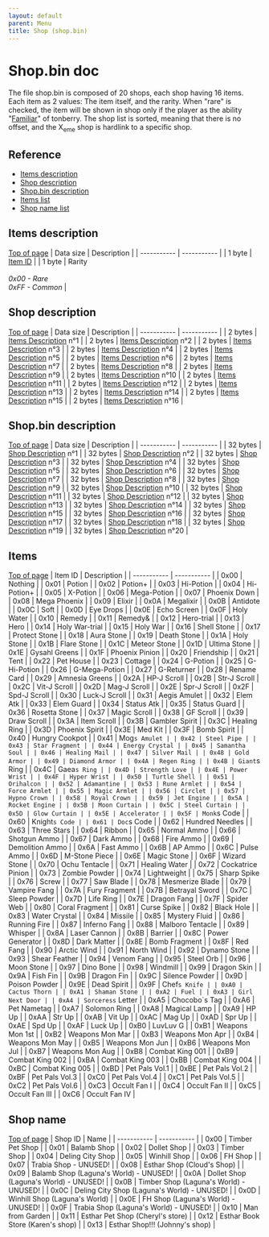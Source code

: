 ```yaml
---
layout: default
parent: Menu
title: Shop (shop.bin)
---
```


# Shop.bin doc

The file shop.bin is composed of 20 shops, each shop having 16 items. Each item as 2 values: The item itself, and the rarity. When "rare" is checked, the item will be shown in shop
only if the player as the ability "[Familiar](https://finalfantasy.fandom.com/wiki/Familiar_(Final_Fantasy_VIII))" of tonberry.
The shop list is sorted, meaning that there is no offset, and the X<sub>eme</sub> shop is hardlink to a specific shop.

## Reference

- [Items description](#items-description)
- [Shop description](#shop-description)
- [Shop.bin description](#shopbin-description)
- [Items list](#items)
- [Shop name list](#shop-name)

## Items description

[Top of page](#shopbin-doc)
| Data size | Description |
| ----------- | ----------- |
| 1 byte | [Item ID](#items)     |
| 1 byte | Rarity _<br/><br/> 0x00 - Rare <br/> 0xFF - Common_        |

## Shop description

[Top of page](#shopbin-doc)
| Data size | Description |
| ----------- | ----------- |
| 2 bytes | [Items Description](#items-description) n°1 |
| 2 bytes | [Items Description](#items-description) n°2 |
| 2 bytes | [Items Description](#items-description) n°3 |
| 2 bytes | [Items Description](#items-description) n°4 |
| 2 bytes | [Items Description](#items-description) n°5 |
| 2 bytes | [Items Description](#items-description) n°6 |
| 2 bytes | [Items Description](#items-description) n°7 |
| 2 bytes | [Items Description](#items-description) n°8 |
| 2 bytes | [Items Description](#items-description) n°9 |
| 2 bytes | [Items Description](#items-description) n°10 |
| 2 bytes | [Items Description](#items-description) n°11 |
| 2 bytes | [Items Description](#items-description) n°12 |
| 2 bytes | [Items Description](#items-description) n°13 |
| 2 bytes | [Items Description](#items-description) n°14 |
| 2 bytes | [Items Description](#items-description) n°15 |
| 2 bytes | [Items Description](#items-description) n°16 |

## Shop.bin description

[Top of page](#shopbin-doc)
| Data size | Description |
| ----------- | ----------- |
| 32 bytes | [Shop Description](#shop-description) n°1 |
| 32 bytes | [Shop Description](#shop-description) n°2 |
| 32 bytes | [Shop Description](#shop-description) n°3 |
| 32 bytes | [Shop Description](#shop-description) n°4 |
| 32 bytes | [Shop Description](#shop-description) n°5 |
| 32 bytes | [Shop Description](#shop-description) n°6 |
| 32 bytes | [Shop Description](#shop-description) n°7 |
| 32 bytes | [Shop Description](#shop-description) n°8 |
| 32 bytes | [Shop Description](#shop-description) n°9 |
| 32 bytes | [Shop Description](#shop-description) n°10 |
| 32 bytes | [Shop Description](#shop-description) n°11 |
| 32 bytes | [Shop Description](#shop-description) n°12 |
| 32 bytes | [Shop Description](#shop-description) n°13 |
| 32 bytes | [Shop Description](#shop-description) n°14 |
| 32 bytes | [Shop Description](#shop-description) n°15 |
| 32 bytes | [Shop Description](#shop-description) n°16 |
| 32 bytes | [Shop Description](#shop-description) n°17 |
| 32 bytes | [Shop Description](#shop-description) n°18 |
| 32 bytes | [Shop Description](#shop-description) n°19 |
| 32 bytes | [Shop Description](#shop-description) n°20 |

## Items

[Top of page](#shopbin-doc)
| Item ID | Description |
| ----------- | ----------- |
| 0x00 | Nothing |
| 0x01 | Potion |
| 0x02 | Potion+ |
| 0x03 | Hi-Potion |
| 0x04 | Hi-Potion+ |
| 0x05 | X-Potion |
| 0x06 | Mega-Potion |
| 0x07 | Phoenix Down |
| 0x08 | Mega Phoenix |
| 0x09 | Elixir |
| 0x0A | Megalixir |
| 0x0B | Antidote |
| 0x0C | Soft |
| 0x0D | Eye Drops |
| 0x0E | Echo Screen |
| 0x0F | Holy Water |
| 0x10 | Remedy |
| 0x11 | Remedy& |
| 0x12 | Hero-trial |
| 0x13 | Hero |
| 0x14 | Holy War-trial |
| 0x15 | Holy War |
| 0x16 | Shell Stone |
| 0x17 | Protect Stone |
| 0x18 | Aura Stone |
| 0x19 | Death Stone |
| 0x1A | Holy Stone |
| 0x1B | Flare Stone |
| 0x1C | Meteor Stone |
| 0x1D | Ultima Stone |
| 0x1E | Gysahl Greens |
| 0x1F | Phoenix Pinion |
| 0x20 | Friendship |
| 0x21 | Tent |
| 0x22 | Pet House |
| 0x23 | Cottage |
| 0x24 | G-Potion |
| 0x25 | G-Hi-Potion |
| 0x26 | G-Mega-Potion |
| 0x27 | G-Returner |
| 0x28 | Rename Card |
| 0x29 | Amnesia Greens |
| 0x2A | HP-J Scroll |
| 0x2B | Str-J Scroll |
| 0x2C | Vit-J Scroll |
| 0x2D | Mag-J Scroll |
| 0x2E | Spr-J Scroll |
| 0x2F | Spd-J Scroll |
| 0x30 | Luck-J Scroll |
| 0x31 | Aegis Amulet |
| 0x32 | Elem Atk |
| 0x33 | Elem Guard |
| 0x34 | Status Atk |
| 0x35 | Status Guard |
| 0x36 | Rosetta Stone |
| 0x37 | Magic Scroll |
| 0x38 | GF Scroll |
| 0x39 | Draw Scroll |
| 0x3A | Item Scroll |
| 0x3B | Gambler Spirit |
| 0x3C | Healing Ring |
| 0x3D | Phoenix Spirit |
| 0x3E | Med Kit |
| 0x3F | Bomb Spirit |
| 0x40 | Hungry Cookpot |
| 0x41 | Mog`s Amulet |
| 0x42 | Steel Pipe |
| 0x43 | Star Fragment |
| 0x44 | Energy Crystal |
| 0x45 | Samantha Soul |
| 0x46 | Healing Mail |
| 0x47 | Silver Mail |
| 0x48 | Gold Armor |
| 0x49 | Diamond Armor |
| 0x4A | Regen Ring |
| 0x4B | Giant`s Ring |
| 0x4C | Gaea`s Ring |
| 0x4D | Strength Love |
| 0x4E | Power Wrist |
| 0x4F | Hyper Wrist |
| 0x50 | Turtle Shell |
| 0x51 | Orihalcon |
| 0x52 | Adamantine |
| 0x53 | Rune Armlet |
| 0x54 | Force Armlet |
| 0x55 | Magic Armlet |
| 0x56 | Circlet |
| 0x57 | Hypno Crown |
| 0x58 | Royal Crown |
| 0x59 | Jet Engine |
| 0x5A | Rocket Engine |
| 0x5B | Moon Curtain |
| 0x5C | Steel Curtain |
| 0x5D | Glow Curtain |
| 0x5E | Accelerator |
| 0x5F | Monk`s Code |
| 0x60 | Knight`s Code |
| 0x61 | Doc`s Code |
| 0x62 | Hundred Needles |
| 0x63 | Three Stars |
| 0x64 | Ribbon |
| 0x65 | Normal Ammo |
| 0x66 | Shotgun Ammo |
| 0x67 | Dark Ammo |
| 0x68 | Fire Ammo |
| 0x69 | Demolition Ammo |
| 0x6A | Fast Ammo |
| 0x6B | AP Ammo |
| 0x6C | Pulse Ammo |
| 0x6D | M-Stone Piece |
| 0x6E | Magic Stone |
| 0x6F | Wizard Stone |
| 0x70 | Ochu Tentacle |
| 0x71 | Healing Water |
| 0x72 | Cockatrice Pinion |
| 0x73 | Zombie Powder |
| 0x74 | Lightweight |
| 0x75 | Sharp Spike |
| 0x76 | Screw |
| 0x77 | Saw Blade |
| 0x78 | Mesmerize Blade |
| 0x79 | Vampire Fang |
| 0x7A | Fury Fragment |
| 0x7B | Betrayal Sword |
| 0x7C | Sleep Powder |
| 0x7D | Life Ring |
| 0x7E | Dragon Fang |
| 0x7F | Spider Web |
| 0x80 | Coral Fragment |
| 0x81 | Curse Spike |
| 0x82 | Black Hole |
| 0x83 | Water Crystal |
| 0x84 | Missile |
| 0x85 | Mystery Fluid |
| 0x86 | Running Fire |
| 0x87 | Inferno Fang |
| 0x88 | Malboro Tentacle |
| 0x89 | Whisper |
| 0x8A | Laser Cannon |
| 0x8B | Barrier |
| 0x8C | Power Generator |
| 0x8D | Dark Matter |
| 0x8E | Bomb Fragment |
| 0x8F | Red Fang |
| 0x90 | Arctic Wind |
| 0x91 | North Wind |
| 0x92 | Dynamo Stone |
| 0x93 | Shear Feather |
| 0x94 | Venom Fang |
| 0x95 | Steel Orb |
| 0x96 | Moon Stone |
| 0x97 | Dino Bone |
| 0x98 | Windmill |
| 0x99 | Dragon Skin |
| 0x9A | Fish Fin |
| 0x9B | Dragon Fin |
| 0x9C | Silence Powder |
| 0x9D | Poison Powder |
| 0x9E | Dead Spirit |
| 0x9F | Chef`s Knife |
| 0xA0 | Cactus Thorn |
| 0xA1 | Shaman Stone |
| 0xA2 | Fuel |
| 0xA3 | Girl Next Door |
| 0xA4 | Sorceress` Letter |
| 0xA5 | Chocobo`s Tag |
| 0xA6 | Pet Nametag |
| 0xA7 | Solomon Ring |
| 0xA8 | Magical Lamp |
| 0xA9 | HP Up |
| 0xAA | Str Up |
| 0xAB | Vit Up |
| 0xAC | Mag Up |
| 0xAD | Spr Up |
| 0xAE | Spd Up |
| 0xAF | Luck Up |
| 0xB0 | LuvLuv G |
| 0xB1 | Weapons Mon 1st |
| 0xB2 | Weapons Mon Mar |
| 0xB3 | Weapons Mon Apr |
| 0xB4 | Weapons Mon May |
| 0xB5 | Weapons Mon Jun |
| 0xB6 | Weapons Mon Jul |
| 0xB7 | Weapons Mon Aug |
| 0xB8 | Combat King 001 |
| 0xB9 | Combat King 002 |
| 0xBA | Combat King 003 |
| 0xBB | Combat King 004 |
| 0xBC | Combat King 005 |
| 0xBD | Pet Pals Vol.1 |
| 0xBE | Pet Pals Vol.2 |
| 0xBF | Pet Pals Vol.3 |
| 0xC0 | Pet Pals Vol.4 |
| 0xC1 | Pet Pals Vol.5 |
| 0xC2 | Pet Pals Vol.6 |
| 0xC3 | Occult Fan I |
| 0xC4 | Occult Fan II |
| 0xC5 | Occult Fan III |
| 0xC6 | Occult Fan IV |

## Shop name

[Top of page](#shopbin-doc)
| Shop ID | Name |
| ----------- | ----------- |
| 0x00 | Timber Pet Shop |
| 0x01 | Balamb Shop |
| 0x02 | Dollet Shop |
| 0x03 | Timber Shop |
| 0x04 | Deling City Shop |
| 0x05 | Winhill Shop |
| 0x06 | FH Shop |
| 0x07 | Trabia Shop - UNUSED! |
| 0x08 | Esthar Shop (Cloud's Shop) |
| 0x09 | Balamb Shop (Laguna's World) - UNUSED! |
| 0x0A | Dollet Shop (Laguna's World) - UNUSED! |
| 0x0B | Timber Shop (Laguna's World) - UNUSED! |
| 0x0C | Deling City Shop (Laguna's World) - UNUSED! |
| 0x0D | Winhill Shop (Laguna's World) |
| 0x0E | FH Shop (Laguna's World) - UNUSED! |
| 0x0F | Trabia Shop (Laguna's World) - UNUSED! |
| 0x10 | Man from Garden |
| 0x11 | Esthar Pet Shop (Cheryl's store) |
| 0x12 | Esthar Book Store (Karen's shop) |
| 0x13 | Esthar Shop!!! (Johnny's shop) |